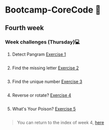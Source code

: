 # Bootcamp-CoreCode 🚀

## Fourth week
### Week challenges (Thursday)💻
1. Detect Pangram [Exercise 1](https://www.codewars.com/kata/545cedaa9943f7fe7b000048)
```javascript

```

2. Find the missing letter [Exercise 2](https://www.codewars.com/kata/5839edaa6754d6fec10000a2)
```javascript

```

3. Find the unique number [Exercise 3](https://www.codewars.com/kata/585d7d5adb20cf33cb000235)
```javascript

```

4. Reverse or rotate? [Exercise 4](https://www.codewars.com/kata/56b5afb4ed1f6d5fb0000991)
```javascript

```

5. What's Your Poison? [Exercise 5](https://www.codewars.com/kata/58c47a95e4eb57a5b9000094)
```javascript

```

> You can return to the index of week 4, [here](indexWeek4.md)